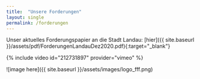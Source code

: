 ```yaml
---
title:  "Unsere Forderungen"
layout: single
permalink: /forderungen
---
```


Unser aktuelles Forderungspapier an die Stadt Landau:
[hier]({{ site.baseurl }}/assets/pdf/ForderungenLandauDez2020.pdf){:target="_blank"}

{% include video id="212731897" provider="vimeo" %}

![image here]({{ site.baseurl }}/assets/images/logo_fff.png)
